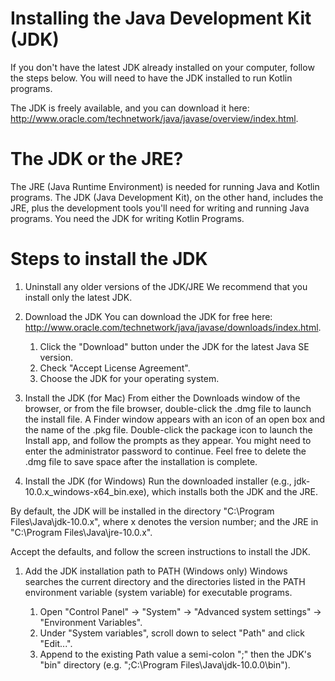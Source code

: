 # Installing the Java Development Kit (JDK)
If you don't have the latest JDK already installed on your computer, follow the steps below. You will need to have the JDK installed to run Kotlin programs.

The JDK is freely available, and you can download it here: http://www.oracle.com/technetwork/java/javase/overview/index.html.

# The JDK or the JRE?
The JRE (Java Runtime Environment) is needed for running Java and Kotlin programs. The JDK (Java Development Kit), on the other hand, includes the JRE, plus the development tools you'll need for writing and running Java programs. You need the JDK for writing Kotlin Programs.

# Steps to install the JDK
1. Uninstall any older versions of the JDK/JRE
We recommend that you install only the latest JDK.

1. Download the JDK
You can download the JDK for free here: http://www.oracle.com/technetwork/java/javase/downloads/index.html.
    1. Click the "Download" button under the JDK for the latest Java SE version.
    1. Check "Accept License Agreement".
    1. Choose the JDK for your operating system.
1. Install the JDK (for Mac)
From either the Downloads window of the browser, or from the file browser, double-click the .dmg file to launch the install file.
A Finder window appears with an icon of an open box and the name of the .pkg file.
Double-click the package icon to launch the Install app, and follow the prompts as they appear.
You might need to enter the administrator password to continue.
Feel free to delete the .dmg file to save space after the installation is complete.
1. Install the JDK (for Windows)
Run the downloaded installer (e.g., jdk-10.0.x_windows-x64_bin.exe), which installs both the JDK and the JRE.

By default, the JDK will be installed in the directory "C:\Program Files\Java\jdk-10.0.x", where x denotes the version number; and the JRE in "C:\Program Files\Java\jre-10.0.x".

Accept the defaults, and follow the screen instructions to install the JDK.

1. Add the JDK installation path to PATH (Windows only)
Windows searches the current directory and the directories listed in the PATH environment variable (system variable) for executable programs.

    1. Open "Control Panel" -> "System" -> "Advanced system settings" -> "Environment Variables".
    1. Under "System variables", scroll down to select "Path" and click "Edit...".
    1. Append to the existing Path value a semi-colon ";" then the JDK's "bin" directory (e.g. ";C:\Program Files\Java\jdk-10.0.0\bin").
